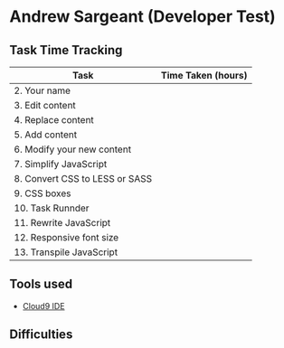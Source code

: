 # Andrew Sargeant (Developer Test)

## Task Time Tracking

| Task                           | Time Taken (hours) |
| ------------------------------ | ------------------ |
| 2. Your name                   | |
| 3. Edit content                | |
| 4. Replace content             | |
| 5. Add content                 | |
| 6. Modify your new content     | |
| 7. Simplify JavaScript         | |
| 8. Convert CSS to LESS or SASS | |
| 9. CSS boxes                   | |
| 10. Task Runnder               | |
| 11. Rewrite JavaScript         | |
| 12. Responsive font size       | |
| 13. Transpile JavaScript       | |

## Tools used

* [Cloud9 IDE](http://c9.io/)

## Difficulties